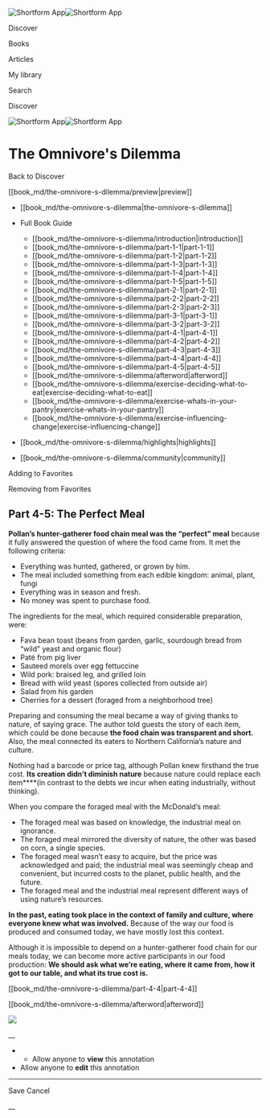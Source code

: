 ![Shortform App](/img/logo.36a2399e.svg)![Shortform App](/img/logo-dark.70c1b072.svg)

Discover

Books

Articles

My library

Search

Discover

![Shortform App](/img/logo.36a2399e.svg)![Shortform App](/img/logo-dark.70c1b072.svg)

# The Omnivore's Dilemma

Back to Discover

[[book_md/the-omnivore-s-dilemma/preview|preview]]

  * [[book_md/the-omnivore-s-dilemma|the-omnivore-s-dilemma]]
  * Full Book Guide

    * [[book_md/the-omnivore-s-dilemma/introduction|introduction]]
    * [[book_md/the-omnivore-s-dilemma/part-1-1|part-1-1]]
    * [[book_md/the-omnivore-s-dilemma/part-1-2|part-1-2]]
    * [[book_md/the-omnivore-s-dilemma/part-1-3|part-1-3]]
    * [[book_md/the-omnivore-s-dilemma/part-1-4|part-1-4]]
    * [[book_md/the-omnivore-s-dilemma/part-1-5|part-1-5]]
    * [[book_md/the-omnivore-s-dilemma/part-2-1|part-2-1]]
    * [[book_md/the-omnivore-s-dilemma/part-2-2|part-2-2]]
    * [[book_md/the-omnivore-s-dilemma/part-2-3|part-2-3]]
    * [[book_md/the-omnivore-s-dilemma/part-3-1|part-3-1]]
    * [[book_md/the-omnivore-s-dilemma/part-3-2|part-3-2]]
    * [[book_md/the-omnivore-s-dilemma/part-4-1|part-4-1]]
    * [[book_md/the-omnivore-s-dilemma/part-4-2|part-4-2]]
    * [[book_md/the-omnivore-s-dilemma/part-4-3|part-4-3]]
    * [[book_md/the-omnivore-s-dilemma/part-4-4|part-4-4]]
    * [[book_md/the-omnivore-s-dilemma/part-4-5|part-4-5]]
    * [[book_md/the-omnivore-s-dilemma/afterword|afterword]]
    * [[book_md/the-omnivore-s-dilemma/exercise-deciding-what-to-eat|exercise-deciding-what-to-eat]]
    * [[book_md/the-omnivore-s-dilemma/exercise-whats-in-your-pantry|exercise-whats-in-your-pantry]]
    * [[book_md/the-omnivore-s-dilemma/exercise-influencing-change|exercise-influencing-change]]
  * [[book_md/the-omnivore-s-dilemma/highlights|highlights]]
  * [[book_md/the-omnivore-s-dilemma/community|community]]



Adding to Favorites 

Removing from Favorites 

## Part 4-5: The Perfect Meal

**Pollan’s hunter-gatherer food chain meal was the “perfect” meal** because it fully answered the question of where the food came from. It met the following criteria:

  * Everything was hunted, gathered, or grown by him.
  * The meal included something from each edible kingdom: animal, plant, fungi
  * Everything was in season and fresh.
  * No money was spent to purchase food.



The ingredients for the meal, which required considerable preparation, were:

  * Fava bean toast (beans from garden, garlic, sourdough bread from “wild” yeast and organic flour)
  * Paté from pig liver
  * Sauteed morels over egg fettuccine
  * Wild pork: braised leg, and grilled loin
  * Bread with wild yeast (spores collected from outside air)
  * Salad from his garden
  * Cherries for a dessert (foraged from a neighborhood tree)



Preparing and consuming the meal became a way of giving thanks to nature, of saying grace. The author told guests the story of each item, which could be done because **the food chain was transparent and short.** Also, the meal connected its eaters to Northern California’s nature and culture.

Nothing had a barcode or price tag, although Pollan knew firsthand the true cost. **Its creation didn’t diminish nature** because nature could replace each item****(in contrast to the debts we incur when eating industrially, without thinking).

When you compare the foraged meal with the McDonald’s meal:

  * The foraged meal was based on knowledge, the industrial meal on ignorance.
  * The foraged meal mirrored the diversity of nature, the other was based on corn, a single species.
  * The foraged meal wasn’t easy to acquire, but the price was acknowledged and paid; the industrial meal was seemingly cheap and convenient, but incurred costs to the planet, public health, and the future.
  * The foraged meal and the industrial meal represent different ways of using nature’s resources.



**In the past, eating took place in the context of family and culture, where everyone knew what was involved.** Because of the way our food is produced and consumed today, we have mostly lost this context.

Although it is impossible to depend on a hunter-gatherer food chain for our meals today, we can become more active participants in our food production: **We should ask what we’re eating, where it came from, how it got to our table, and what its true cost is.**

[[book_md/the-omnivore-s-dilemma/part-4-4|part-4-4]]

[[book_md/the-omnivore-s-dilemma/afterword|afterword]]

![](https://bat.bing.com/action/0?ti=56018282&Ver=2&mid=cd37282f-a030-4e11-b03a-6cfe3b081c88&sid=1711133063fa11eebdec89a8b8ae3bbc&vid=171147a063fa11eea7440fcfeb230d96&vids=0&msclkid=N&pi=0&lg=en-US&sw=800&sh=600&sc=24&nwd=1&tl=Shortform%20%7C%20Book&p=https%3A%2F%2Fwww.shortform.com%2Fapp%2Fbook%2Fthe-omnivore-s-dilemma%2Fpart-4-5&r=&lt=306&evt=pageLoad&sv=1&rn=957756)

__

  *   * Allow anyone to **view** this annotation
  * Allow anyone to **edit** this annotation



* * *

Save Cancel

__



